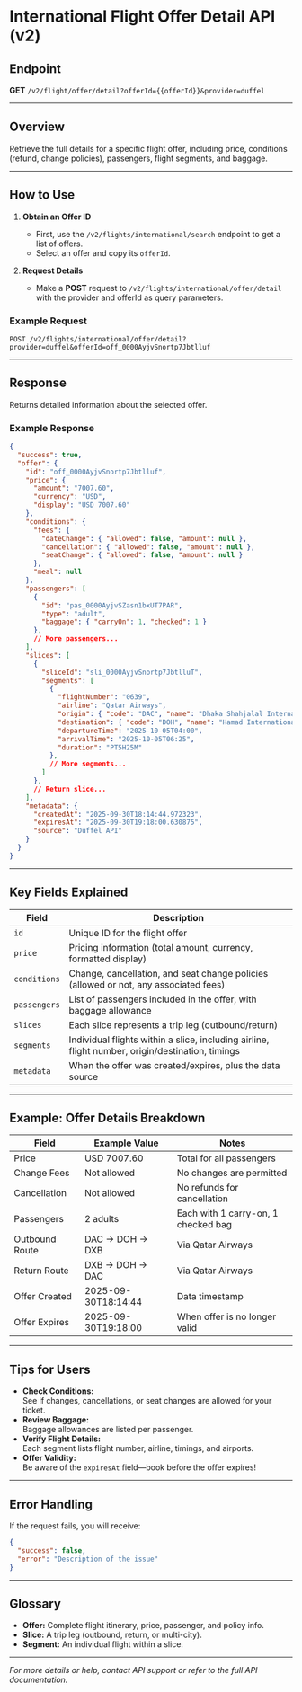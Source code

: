 # International Flight Offer Detail API (v2)

## Endpoint

**GET** `/v2/flight/offer/detail?offerId={{offerId}}&provider=duffel`

---

## Overview

Retrieve the full details for a specific flight offer, including price, conditions (refund, change policies), passengers, flight segments, and baggage.

---

## How to Use

1. **Obtain an Offer ID**  
   - First, use the `/v2/flights/international/search` endpoint to get a list of offers.
   - Select an offer and copy its `offerId`.

2. **Request Details**
   - Make a **POST** request to `/v2/flights/international/offer/detail` with the provider and offerId as query parameters.

### Example Request

```
POST /v2/flights/international/offer/detail?provider=duffel&offerId=off_0000AyjvSnortp7Jbtlluf
```

---

## Response

Returns detailed information about the selected offer.

### Example Response

```json
{
  "success": true,
  "offer": {
    "id": "off_0000AyjvSnortp7Jbtlluf",
    "price": {
      "amount": "7007.60",
      "currency": "USD",
      "display": "USD 7007.60"
    },
    "conditions": {
      "fees": {
        "dateChange": { "allowed": false, "amount": null },
        "cancellation": { "allowed": false, "amount": null },
        "seatChange": { "allowed": false, "amount": null }
      },
      "meal": null
    },
    "passengers": [
      {
        "id": "pas_0000AyjvSZasn1bxUT7PAR",
        "type": "adult",
        "baggage": { "carryOn": 1, "checked": 1 }
      },
      // More passengers...
    ],
    "slices": [
      {
        "sliceId": "sli_0000AyjvSnortp7JbtlluT",
        "segments": [
          {
            "flightNumber": "0639",
            "airline": "Qatar Airways",
            "origin": { "code": "DAC", "name": "Dhaka Shahjalal International Airport" },
            "destination": { "code": "DOH", "name": "Hamad International Airport" },
            "departureTime": "2025-10-05T04:00",
            "arrivalTime": "2025-10-05T06:25",
            "duration": "PT5H25M"
          },
          // More segments...
        ]
      },
      // Return slice...
    ],
    "metadata": {
      "createdAt": "2025-09-30T18:14:44.972323",
      "expiresAt": "2025-09-30T19:18:00.630875",
      "source": "Duffel API"
    }
  }
}
```

---

## Key Fields Explained

| Field            | Description                                                                                         |
|------------------|----------------------------------------------------------------------------------------------------|
| `id`             | Unique ID for the flight offer                                                                      |
| `price`          | Pricing information (total amount, currency, formatted display)                                     |
| `conditions`     | Change, cancellation, and seat change policies (allowed or not, any associated fees)                |
| `passengers`     | List of passengers included in the offer, with baggage allowance                                    |
| `slices`         | Each slice represents a trip leg (outbound/return)                                                  |
| `segments`       | Individual flights within a slice, including airline, flight number, origin/destination, timings    |
| `metadata`       | When the offer was created/expires, plus the data source                                            |

---

## Example: Offer Details Breakdown

| Field            | Example Value                    | Notes                                   |
|------------------|----------------------------------|-----------------------------------------|
| Price            | USD 7007.60                      | Total for all passengers                |
| Change Fees      | Not allowed                      | No changes are permitted                |
| Cancellation     | Not allowed                      | No refunds for cancellation             |
| Passengers       | 2 adults                         | Each with 1 carry-on, 1 checked bag     |
| Outbound Route   | DAC → DOH → DXB                  | Via Qatar Airways                       |
| Return Route     | DXB → DOH → DAC                  | Via Qatar Airways                       |
| Offer Created    | 2025-09-30T18:14:44              | Data timestamp                          |
| Offer Expires    | 2025-09-30T19:18:00              | When offer is no longer valid           |

---

## Tips for Users

- **Check Conditions:**  
  See if changes, cancellations, or seat changes are allowed for your ticket.
- **Review Baggage:**  
  Baggage allowances are listed per passenger.
- **Verify Flight Details:**  
  Each segment lists flight number, airline, timings, and airports.
- **Offer Validity:**  
  Be aware of the `expiresAt` field—book before the offer expires!

---

## Error Handling

If the request fails, you will receive:

```json
{
  "success": false,
  "error": "Description of the issue"
}
```

---

## Glossary

- **Offer:** Complete flight itinerary, price, passenger, and policy info.
- **Slice:** A trip leg (outbound, return, or multi-city).
- **Segment:** An individual flight within a slice.

---

*For more details or help, contact API support or refer to the full API documentation.*
